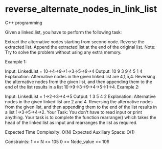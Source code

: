 # reverse_alternate_nodes_in_link_list
C++ programming




Given a linked list, you have to perform the following task:

Extract the alternative nodes starting from second node.
Reverse the extracted list.
Append the extracted list at the end of the original list.
Note: Try to solve the problem without using any extra memory.

Example 1:

Input:
LinkedList = 10->4->9->1->3->5->9->4
Output: 
10 9 3 9 4 5 1 4
Explanation: 
Alternative nodes in the given linked list are 4,1,5,4. Reversing the alternative nodes from the given list, and then appending them to the end of the list results in a list 10->9->3->9->4->5->1->4.
Example 2:

Input:
LinkedList = 1->2->3->4->5
Output: 
1 3 5 4 2 
Explanation:
Alternative nodes in the given linked list are 2 and 4. Reversing the alternative nodes from the given list, and then appending them to the end of the list results in a list 1->3->5->4->2.
Your Task:
You don't have to read input or print anything. Your task is to complete the function rearrange() which takes the head of the linked list as input and rearranges the list as required.

Expected Time Complexity: O(N)
Expected Auxiliary Space: O(1)

Constraints:
1 <= N <= 105
0 <= Node_value <= 109
